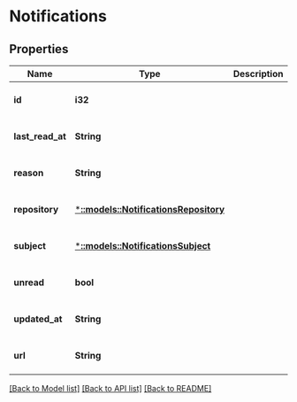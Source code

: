 # Notifications

## Properties
Name | Type | Description | Notes
------------ | ------------- | ------------- | -------------
**id** | **i32** |  | [optional] [default to null]
**last_read_at** | **String** |  | [optional] [default to null]
**reason** | **String** |  | [optional] [default to null]
**repository** | [***::models::NotificationsRepository**](notifications_repository.md) |  | [optional] [default to null]
**subject** | [***::models::NotificationsSubject**](notifications_subject.md) |  | [optional] [default to null]
**unread** | **bool** |  | [optional] [default to null]
**updated_at** | **String** |  | [optional] [default to null]
**url** | **String** |  | [optional] [default to null]

[[Back to Model list]](../README.md#documentation-for-models) [[Back to API list]](../README.md#documentation-for-api-endpoints) [[Back to README]](../README.md)


